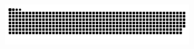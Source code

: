 <picture>
  <source media="(prefers-color-scheme: dark)" srcset="https://raw.githubusercontent.com/vanxxxx/vanxxxx/output/github-contribution-grid-snake-dark.svg">
  <source media="(prefers-color-scheme: light)" srcset="https://raw.githubusercontent.com/vanxxxx/vanxxxx/output/github-contribution-grid-snake.svg">
  <img alt="QAQ" src="https://raw.githubusercontent.com/platane/platane/output/github-contribution-grid-snake.svg">
</picture>
